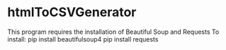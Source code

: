 # htmlToCSVGenerator
This program requires the installation of Beautiful Soup and Requests
To install:
	pip install beautifulsoup4
	pip install requests

